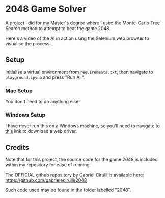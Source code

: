 # 2048 Game Solver

A project I did for my Master's degree where I used the Monte-Carlo Tree Search method to attempt to beat the game 2048.

Here's a video of the AI in action using the Selenium web browser to visualise the process.

[]()

## Setup

Initialise a virtual environment from `requirements.txt`, then navigate to `playground.ipynb` and press "Run All".

### Mac Setup

You don't need to do anything else!

### Windows Setup

I have never run this on a Windows machine, so you'll need to navigate to [this](https://selenium-python.readthedocs.io/installation.html) link to download a web driver.

## Credits

Note that for this project, the source code for the game 2048 is included within my repository for ease of running. 

The OFFICIAL github repository by Gabriel Cirulli is available here: https://github.com/gabrielecirulli/2048

Such code used may be found in the folder labelled "2048".